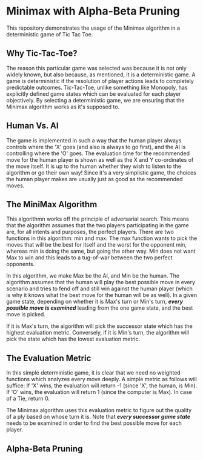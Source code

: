 # Minimax with Alpha-Beta Pruning
This repository demonstrates the usage of the Minimax algorithm in a deterministic game of Tic Tac Toe. 



## Why Tic-Tac-Toe?

The reason this particular game was selected was because it is not only widely known, but also because, as mentioned, it is a deterministic game. A game is deterministic if the resolution of player actions leads to completely predictable outcomes. Tic-Tac-Toe, unlike something like Monopoly, has explicitly defined game states which can be evaluated for each player objectively. By selecting a deterministic game, we are ensuring that the Minimax algorithm works as it's supposed to.



## Human Vs. AI

The game is implemented in such a way that the human player always controls where the 'X' goes (and also is always to go first), and the AI is controlling where the 'O' goes. The evaluation time for the recommended move for the human player is shown as well as the X and Y co-ordinates of the move itself. It is up to the human whether they wish to listen to the algorithm or go their own way! Since it's a very simplistic game, the choices the human player makes are usually just as good as the recommended moves.



## The MiniMax Algorithm

This algorithmn works off the principle of adversarial search. This means that the algorithm assumes that the two players participating in the game are, for all intents and purposes, the perfect players. There are two functions in this algorithm: min and max. The max function wants to pick the moves that will be the best for itself and the worst for the opponent min, whereas min is doing the same, but going the other way. Min does not want Max to win and this leads to a tug-of-war between the two perfect opponents. 

In this algorithm, we make Max be the AI, and Min be the human. The algorithm assumes that the human will play the best possible move in every scenario and tries to fend off and still win against the human player (which is why it knows what the best move for the human will be as well). In a given game state, depending on whether it is Max's turn or Min's turn, ***every possible move is examined*** leading from the one game state, and the best move is picked.

If it is Max's turn, the algorithm will pick the successor state which has the highest evaluation metric. Conversely, if it is Min's turn, the algorithm will pick the state which has the lowest evaluation metric.



## The Evaluation Metric

In this simple deterministic game, it is clear that we need no weighted functions which analyzes every move deeply. A simple metric as follows will suffice: If 'X' wins, the evaluation will return -1 (since 'X', the human, is Min). If 'O' wins, the evaluation will return 1 (since the computer is Max). In case of a Tie, return 0.

The Minimax algorithm uses this evaluation metric to figure out the quality of a ply based on whose turn it is. Note that ***every successor game state*** needs to be examined in order to find the best possible move for each player.



## Alpha-Beta Pruning

